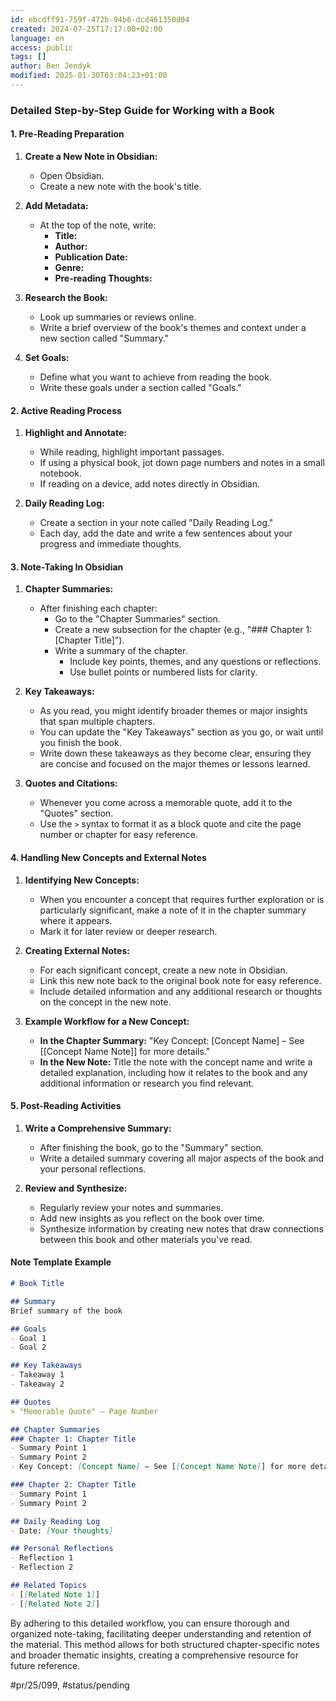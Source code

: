 ```yaml
---
id: ebcdff91-759f-472b-94b6-dcd461350d04
created: 2024-07-25T17:17:00+02:00
language: en
access: public
tags: []
author: Ben Jendyk
modified: 2025-01-30T03:04:23+01:00
---
```


### Detailed Step-by-Step Guide for Working with a Book

#### 1. **Pre-Reading Preparation**

1. **Create a New Note in Obsidian:**
	- Open Obsidian.
	- Create a new note with the book's title.

2. **Add Metadata:**
	- At the top of the note, write:
	  - **Title:**
	  - **Author:**
	  - **Publication Date:**
	  - **Genre:**
	  - **Pre-reading Thoughts:**

3. **Research the Book:**
	- Look up summaries or reviews online.
	- Write a brief overview of the book's themes and context under a new section called "Summary."

4. **Set Goals:**
	- Define what you want to achieve from reading the book.
	- Write these goals under a section called "Goals."

#### 2. **Active Reading Process**

1. **Highlight and Annotate:**
	- While reading, highlight important passages.
	- If using a physical book, jot down page numbers and notes in a small notebook.
	- If reading on a device, add notes directly in Obsidian.

2. **Daily Reading Log:**
	- Create a section in your note called "Daily Reading Log."
	- Each day, add the date and write a few sentences about your progress and immediate thoughts.

#### 3. **Note-Taking In Obsidian**

1. **Chapter Summaries:**
	- After finishing each chapter:
	  - Go to the "Chapter Summaries" section.
	  - Create a new subsection for the chapter (e.g., "### Chapter 1: [Chapter Title]").
	  - Write a summary of the chapter.
		 - Include key points, themes, and any questions or reflections.
		 - Use bullet points or numbered lists for clarity.

2. **Key Takeaways:**
	- As you read, you might identify broader themes or major insights that span multiple chapters.
	- You can update the "Key Takeaways" section as you go, or wait until you finish the book.
	- Write down these takeaways as they become clear, ensuring they are concise and focused on the major themes or lessons learned.

3. **Quotes and Citations:**
	- Whenever you come across a memorable quote, add it to the "Quotes" section.
	- Use the `>` syntax to format it as a block quote and cite the page number or chapter for easy reference.

#### 4. **Handling New Concepts and External Notes**

1. **Identifying New Concepts:**
	- When you encounter a concept that requires further exploration or is particularly significant, make a note of it in the chapter summary where it appears.
	- Mark it for later review or deeper research.

2. **Creating External Notes:**
	- For each significant concept, create a new note in Obsidian.
	- Link this new note back to the original book note for easy reference.
	- Include detailed information and any additional research or thoughts on the concept in the new note.

3. **Example Workflow for a New Concept:**
	- **In the Chapter Summary:** "Key Concept: [Concept Name] – See [[Concept Name Note]] for more details."
	- **In the New Note:** Title the note with the concept name and write a detailed explanation, including how it relates to the book and any additional information or research you find relevant.

#### 5. **Post-Reading Activities**

1. **Write a Comprehensive Summary:**
	- After finishing the book, go to the "Summary" section.
	- Write a detailed summary covering all major aspects of the book and your personal reflections.

2. **Review and Synthesize:**
	- Regularly review your notes and summaries.
	- Add new insights as you reflect on the book over time.
	- Synthesize information by creating new notes that draw connections between this book and other materials you've read.

#### Note Template Example

```markdown
# Book Title

## Summary
Brief summary of the book

## Goals
- Goal 1
- Goal 2

## Key Takeaways
- Takeaway 1
- Takeaway 2

## Quotes
> "Memorable Quote" – Page Number

## Chapter Summaries
### Chapter 1: Chapter Title
- Summary Point 1
- Summary Point 2
- Key Concept: [Concept Name] – See [[Concept Name Note]] for more details.

### Chapter 2: Chapter Title
- Summary Point 1
- Summary Point 2

## Daily Reading Log
- Date: [Your thoughts]

## Personal Reflections
- Reflection 1
- Reflection 2

## Related Topics
- [[Related Note 1]]
- [[Related Note 2]]
```

By adhering to this detailed workflow, you can ensure thorough and organized note-taking, facilitating deeper understanding and retention of the material. This method allows for both structured chapter-specific notes and broader thematic insights, creating a comprehensive resource for future reference.


#pr/25/099, #status/pending